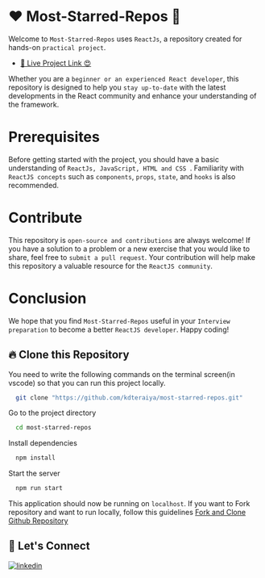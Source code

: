 # ❤️ Most-Starred-Repos 🚀
Welcome to `Most-Starred-Repos` uses `ReactJs`, a repository created for hands-on `practical project`.

- [🚀 Live Project Link 😍](https://most-starred-git-repos.netlify.app/)

Whether you are a `beginner or an experienced React developer`, this repository is designed to help you `stay up-to-date` with the latest developments in the React community and enhance your understanding of the framework.

# Prerequisites
Before getting started with the project, you should have a basic understanding of `ReactJs, JavaScript, HTML and CSS `. Familiarity with `ReactJS concepts` such as `components`, `props`, `state`, and `hooks` is also recommended.

# Contribute
This repository is `open-source and contributions` are always welcome! If you have a solution to a problem or a new exercise that you would like to share, feel free to `submit a pull request`. Your contribution will help make this repository a valuable resource for the `ReactJS community`.

# Conclusion
We hope that you find `Most-Starred-Repos` useful in your `Interview preparation` to become a better `ReactJS developer`. Happy coding!

## 🔥 Clone this Repository
You need to write the following commands on the terminal screen(in vscode) so that you can run this project locally.

```bash
  git clone "https://github.com/kdteraiya/most-starred-repos.git"
```
Go to the project directory

```bash
  cd most-starred-repos
```
Install dependencies
```bash
  npm install
```
Start the server
```bash
  npm run start
```

This application should now be running on `localhost`. If you want to Fork repository and want to run locally, follow this guidelines [Fork and Clone Github Repository](https://docs.github.com/en/get-started/quickstart/fork-a-repo)

## 🔗 Let's Connect
[![linkedin](https://img.shields.io/badge/LinkedIn-0077B5?style=for-the-badge&logo=linkedin&logoColor=white)](https://www.linkedin.com/in/kdteraiya/)
